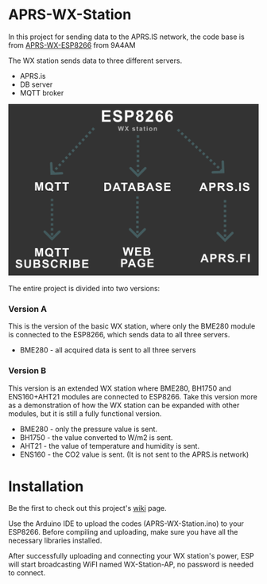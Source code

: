 # APRS-WX-Station

In this project for sending data to the APRS.IS network, the code base is from [APRS-WX-ESP8266](https://github.com/9A4AM/APRS-WX-ESP8266) from 9A4AM  

The WX station sends data to three different servers.
- APRS.is
- DB server
- MQTT broker

![diagram](https://github.com/ondrahladik/APRS-WX-Station/blob/main/Diagram.png)  

The entire project is divided into two versions:

### Version A
This is the version of the basic WX station, where only the BME280 module is connected to the ESP8266, which sends data to all three servers.

- BME280 - all acquired data is sent to all three servers

### Version B
This version is an extended WX station where BME280, BH1750 and ENS160+AHT21 modules are connected to ESP8266. Take this version more as a demonstration of how the WX station can be expanded with other modules, but it is still a fully functional version.

- BME280 - only the pressure value is sent.
- BH1750 - the value converted to W/m2 is sent.
- AHT21 - the value of temperature and humidity is sent.
- ENS160 - the CO2 value is sent. (It is not sent to the APRS.is network)

# Installation
Be the first to check out this project's [wiki](https://github.com/ondrahladik/APRS-WX-Station/wiki) page.  

Use the Arduino IDE to upload the codes (APRS-WX-Station.ino) to your ESP8266. Before compiling and uploading, make sure you have all the necessary libraries installed.  

After successfully uploading and connecting your WX station's power, ESP will start broadcasting WiFI named WX-Station-AP, no password is needed to connect.